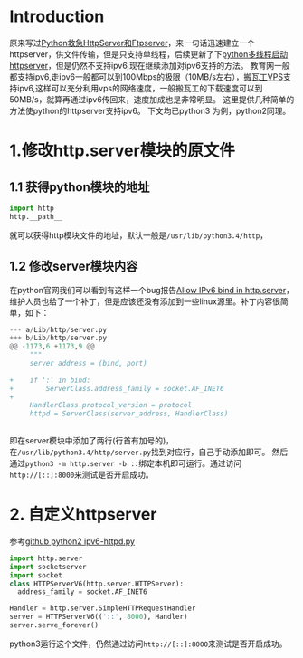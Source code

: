 # Introduction
原来写过[Python救急HttpServer和Ftpserver](http://www.findspace.name/easycoding/1479)，来一句话迅速建立一个httpserver，供文件传输，但是只支持单线程，后续更新了下[python多线程启动httpserver](http://www.findspace.name/easycoding/1692)，但是仍然不支持ipv6,现在继续添加对ipv6支持的方法。
教育网一般都支持ipv6,走ipv6一般都可以到100Mbps的极限（10MB/s左右），[搬瓦工VPS](http://www.findspace.name/res/1417)支持ipv6,这样可以充分利用vps的网络速度，一般搬瓦工的下载速度可以到50MB/s，就算再通过ipv6传回来，速度加成也是非常明显。
这里提供几种简单的方法使python的httpserver支持ipv6。
下文均已python3 为例，python2同理。
# 1.修改http.server模块的原文件
## 1.1 获得python模块的地址
```python
import http
http.__path__
```
就可以获得http模块文件的地址，默认一般是`/usr/lib/python3.4/http`，
## 1.2 修改server模块内容
在python官网我们可以看到有这样一个bug报告[Allow IPv6 bind in http.server](https://bugs.python.org/issue24209)，维护人员也给了一个补丁，但是应该还没有添加到一些linux源里。补丁内容很简单，如下：
```python
--- a/Lib/http/server.py
+++ b/Lib/http/server.py
@@ -1173,6 +1173,9 @@
     """
     server_address = (bind, port)
 
+    if ':' in bind:
+        ServerClass.address_family = socket.AF_INET6
+
     HandlerClass.protocol_version = protocol
     httpd = ServerClass(server_address, HandlerClass)
 
```
即在server模块中添加了两行(行首有加号的)，在`/usr/lib/python3.4/http/server.py`找到对应行，自己手动添加即可。
然后通过`python3 -m http.server -b ::`绑定本机即可运行。通过访问`http://[::]:8000`来测试是否开启成功。
# 2. 自定义httpserver
参考[github python2 ipv6-httpd.py](https://gist.github.com/akorobov/7903307)
```python
import http.server
import socketserver
import socket
class HTTPServerV6(http.server.HTTPServer):
  address_family = socket.AF_INET6

Handler = http.server.SimpleHTTPRequestHandler
server = HTTPServerV6(('::', 8000), Handler)
server.serve_forever()
```
python3运行这个文件，仍然通过访问`http://[::]:8000`来测试是否开启成功。